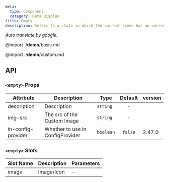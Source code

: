 ```yaml
meta:
  type: Component
  category: Data Display
title: Empty
description: Refers to a state in which the current scene has no corresponding data content.
```

_Auto translate by google._

@import ./**demo**/basic.md

@import ./**demo**/custom.md

## API

### `<empty>` Props

| Attribute          | Description                      | Type      | Default | version |
| ------------------ | -------------------------------- | --------- | :-----: | :------ |
| description        | Description                      | `string`  |   `-`   |         |
| img-src            | The src of the Custom Image      | `string`  |   `-`   |         |
| in-config-provider | Whether to use in ConfigProvider | `boolean` | `false` | 2.47.0  |

### `<empty>` Slots

| Slot Name | Description | Parameters |
| --------- | ----------- | ---------- |
| image     | Image/Icon  | -          |
